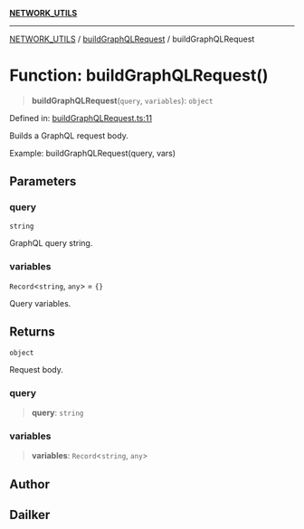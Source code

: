 [**NETWORK_UTILS**](../../README.md)

***

[NETWORK_UTILS](../../README.md) / [buildGraphQLRequest](../README.md) / buildGraphQLRequest

# Function: buildGraphQLRequest()

> **buildGraphQLRequest**(`query`, `variables`): `object`

Defined in: [buildGraphQLRequest.ts:11](https://github.com/dailker/everyutil/blob/cee559aadda9e0c298e06364cba9020e97a8b19b/src/network/buildGraphQLRequest.ts#L11)

Builds a GraphQL request body.

Example: buildGraphQLRequest(query, vars)

## Parameters

### query

`string`

GraphQL query string.

### variables

`Record`\<`string`, `any`\> = `{}`

Query variables.

## Returns

`object`

Request body.

### query

> **query**: `string`

### variables

> **variables**: `Record`\<`string`, `any`\>

## Author

## Dailker
